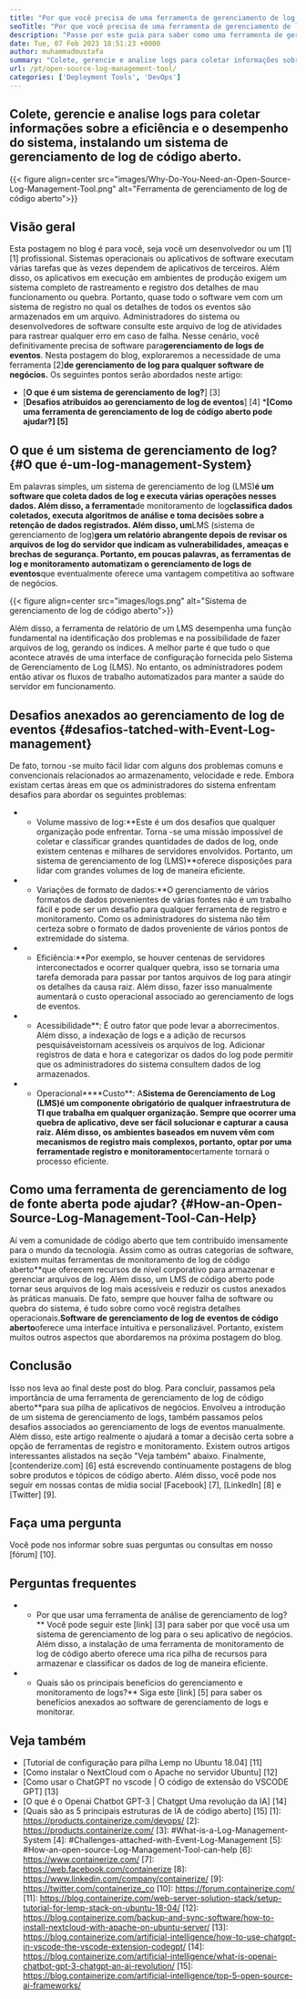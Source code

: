 ```yaml
---
title: "Por que você precisa de uma ferramenta de gerenciamento de log de código aberto" 
seoTitle: "Por que você precisa de uma ferramenta de gerenciamento de log de código aberto" 
description: "Passe por este guia para saber como uma ferramenta de gerenciamento de log de código aberto pode beneficiar você na coleta de logs e gerenciamento do seu software de negócios." 
date: Tue, 07 Feb 2023 18:51:23 +0000
author: muhammadmustafa
summary: "Colete, gerencie e analise logs para coletar informações sobre a eficiência e o desempenho do sistema, instalando um sistema de gerenciamento de log de código aberto." 
url: /pt/open-source-log-management-tool/
categories: ['Deployment Tools', 'DevOps']
---
```


## Colete, gerencie e analise logs para coletar informações sobre a eficiência e o desempenho do sistema, instalando um sistema de gerenciamento de log de código aberto.

{{< figure align=center src="images/Why-Do-You-Need-an-Open-Source-Log-Management-Tool.png" alt="Ferramenta de gerenciamento de log de código aberto">}}


## Visão geral
Esta postagem no blog é para você, seja você um desenvolvedor ou um [1] [1] profissional. Sistemas operacionais ou aplicativos de software executam várias tarefas que às vezes dependem de aplicativos de terceiros. Além disso, os aplicativos em execução em ambientes de produção exigem um sistema completo de rastreamento e registro dos detalhes de mau funcionamento ou quebra. Portanto, quase todo o software vem com um sistema de registro no qual os detalhes de todos os eventos são armazenados em um arquivo. Administradores do sistema ou desenvolvedores de software consulte este arquivo de log de atividades para rastrear qualquer erro em caso de falha. Nesse cenário, você definitivamente precisa de software para**gerenciamento de logs de eventos**. Nesta postagem do blog, exploraremos a necessidade de uma ferramenta [2]**de gerenciamento de log para qualquer software de negócios.**
Os seguintes pontos serão abordados neste artigo:
* [**O que é um sistema de gerenciamento de log?**] [3]
* [**Desafios atribuídos ao gerenciamento de log de eventos**] [4]
***[Como uma ferramenta de gerenciamento de log de código aberto pode ajudar?] [5]**

## O que é um sistema de gerenciamento de log? {#O que é-um-log-management-System}
Em palavras simples, um sistema de gerenciamento de log (LMS)**é um software que coleta dados de log e executa várias operações nesses dados. Além disso, a ferramenta**de monitoramento de log**classifica dados coletados, executa algoritmos de análise e toma decisões sobre a retenção de dados registrados. Além disso, um**LMS (sistema de gerenciamento de log)**gera um relatório abrangente depois de revisar os arquivos de log do servidor que indicam as vulnerabilidades, ameaças e brechas de segurança. Portanto, em poucas palavras, as ferramentas de log e monitoramento automatizam o gerenciamento de logs de eventos**que eventualmente oferece uma vantagem competitiva ao software de negócios.

{{< figure align=center src="images/logs.png" alt="Sistema de gerenciamento de log de código aberto">}}

Além disso, a ferramenta de relatório de um LMS desempenha uma função fundamental na identificação dos problemas e na possibilidade de fazer arquivos de log, gerando os índices. A melhor parte é que tudo o que acontece através de uma interface de configuração fornecida pelo Sistema de Gerenciamento de Log (LMS). No entanto, os administradores podem então ativar os fluxos de trabalho automatizados para manter a saúde do servidor em funcionamento.

## Desafios anexados ao gerenciamento de log de eventos {#desafios-tatched-with-Event-Log-management}
De fato, tornou -se muito fácil lidar com alguns dos problemas comuns e convencionais relacionados ao armazenamento, velocidade e rede. Embora existam certas áreas em que os administradores do sistema enfrentam desafios para abordar os seguintes problemas:
* * Volume massivo de log:**Este é um dos desafios que qualquer organização pode enfrentar. Torna -se uma missão impossível de coletar e classificar grandes quantidades de dados de log, onde existem centenas e milhares de servidores envolvidos. Portanto, um sistema de gerenciamento de log (LMS)**oferece disposições para lidar com grandes volumes de log de maneira eficiente.
* * Variações de formato de dados:**O gerenciamento de vários formatos de dados provenientes de várias fontes não é um trabalho fácil e pode ser um desafio para qualquer ferramenta de registro e monitoramento. Como os administradores do sistema não têm certeza sobre o formato de dados proveniente de vários pontos de extremidade do sistema.
* * Eficiência:**Por exemplo, se houver centenas de servidores interconectados e ocorrer qualquer quebra, isso se tornaria uma tarefa demorada para passar por tantos arquivos de log para atingir os detalhes da causa raiz. Além disso, fazer isso manualmente aumentará o custo operacional associado ao gerenciamento de logs de eventos.
* * Acessibilidade**: É outro fator que pode levar a aborrecimentos. Além disso, a indexação de logs e a adição de recursos pesquisáveis ​​tornam acessíveis os arquivos de log. Adicionar registros de data e hora e categorizar os dados do log pode permitir que os administradores do sistema consultem dados de log armazenados.
* * Operacional****Custo**: A**Sistema de Gerenciamento de Log (LMS)**é um componente obrigatório de qualquer infraestrutura de TI que trabalha em qualquer organização. Sempre que ocorrer uma quebra de aplicativo, deve ser fácil solucionar e capturar a causa raiz. Além disso, os ambientes baseados em nuvem vêm com mecanismos de registro mais complexos, portanto, optar por uma ferramenta**de registro e monitoramento**certamente tornará o processo eficiente.

## Como uma ferramenta de gerenciamento de log de fonte aberta pode ajudar? {#How-an-Open-Source-Log-Management-Tool-Can-Help}
Aí vem a comunidade de código aberto que tem contribuído imensamente para o mundo da tecnologia. Assim como as outras categorias de software, existem muitas ferramentas de monitoramento de log de código aberto**que oferecem recursos de nível corporativo para armazenar e gerenciar arquivos de log. Além disso, um LMS de código aberto pode tornar seus arquivos de log mais acessíveis e reduzir os custos anexados às práticas manuais.
De fato, sempre que houver falha de software ou quebra do sistema, é tudo sobre como você registra detalhes operacionais.**Software de gerenciamento de log de eventos de código aberto**oferece uma interface intuitiva e personalizável. Portanto, existem muitos outros aspectos que abordaremos na próxima postagem do blog.

## Conclusão
Isso nos leva ao final deste post do blog. Para concluir, passamos pela importância de uma ferramenta de gerenciamento de log de código aberto**para sua pilha de aplicativos de negócios. Envolveu a introdução de um sistema de gerenciamento de logs, também passamos pelos desafios associados ao gerenciamento de logs de eventos manualmente. Além disso, este artigo realmente o ajudará a tomar a decisão certa sobre a opção de ferramentas de registro e monitoramento. Existem outros artigos interessantes alistados na seção "Veja também" abaixo.
Finalmente, [contenderize.com] [6] está escrevendo continuamente postagens de blog sobre produtos e tópicos de código aberto. Além disso, você pode nos seguir em nossas contas de mídia social [Facebook] [7], [LinkedIn] [8] e [Twitter] [9].

## Faça uma pergunta
Você pode nos informar sobre suas perguntas ou consultas em nosso [fórum] [10].

## Perguntas frequentes
* * Por que usar uma ferramenta de análise de gerenciamento de log?**
Você pode seguir este [link] [3] para saber por que você usa um sistema de gerenciamento de log para o seu aplicativo de negócios. Além disso, a instalação de uma ferramenta de monitoramento de log de código aberto oferece uma rica pilha de recursos para armazenar e classificar os dados de log de maneira eficiente.
* * Quais são os principais benefícios do gerenciamento e monitoramento de logs?**
Siga este [link] [5] para saber os benefícios anexados ao software de gerenciamento de logs e monitorar.

## Veja também
  * [Tutorial de configuração para pilha Lemp no Ubuntu 18.04] [11]
  * [Como instalar o NextCloud com o Apache no servidor Ubuntu] [12]
  * [Como usar o ChatGPT no vscode | O código de extensão do VSCODE GPT] [13]
  * [O que é o Openai Chatbot GPT-3 | Chatgpt Uma revolução da IA] [14]
  * [Quais são as 5 principais estruturas de IA de código aberto] [15]
[1]: https://products.containerize.com/devops/
[2]: https://products.containerize.com/
[3]: #What-is-a-Log-Management-System
[4]: #Challenges-attached-with-Event-Log-Management
[5]: #How-an-open-source-Log-Management-Tool-can-help
[6]: https://www.containerize.com/
[7]: https://web.facebook.com/containerize
[8]: https://www.linkedin.com/company/containerize/
[9]: https://twitter.com/containerize_co
[10]: https://forum.containerize.com/
[11]: https://blog.containerize.com/web-server-solution-stack/setup-tutorial-for-lemp-stack-on-ubuntu-18-04/
[12]: https://blog.containerize.com/backup-and-sync-software/how-to-install-nextcloud-with-apache-on-ubuntu-server/
[13]: https://blog.containerize.com/artificial-intelligence/how-to-use-chatgpt-in-vscode-the-vscode-extension-codegpt/
[14]: https://blog.containerize.com/artificial-intelligence/what-is-openai-chatbot-gpt-3-chatgpt-an-ai-revolution/
[15]: https://blog.containerize.com/artificial-intelligence/top-5-open-source-ai-frameworks/
